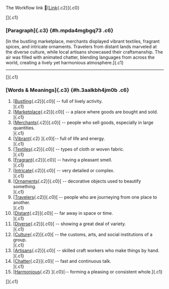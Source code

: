 The Workflow link
👏[[Link](https://www.google.com/url?q=http://www.google.com&sa=D&source=editors&ust=1761176247145508&usg=AOvVaw3zZTFIY5X_2zkHtk-C7DxF){.c2}]{.c0}

[]{.c1}

### [Paragraph]{.c3} {#h.mpda4mgbgq73 .c6}

[In the bustling marketplace, merchants displayed vibrant textiles,
fragrant spices, and intricate ornaments. Travelers from distant lands
marveled at the diverse culture, while local artisans showcased their
craftsmanship. The air was filled with animated chatter, blending
languages from across the world, creating a lively yet harmonious
atmosphere.]{.c1}

------------------------------------------------------------------------

[]{.c1}

### [Words & Meanings]{.c3} {#h.3aalkbh4jm0b .c6}

1.  [[Bustling](https://www.google.com/url?q=http://www.google.com&sa=D&source=editors&ust=1761176247146596&usg=AOvVaw3g1ju8ZXzGLhpE3mtPFa-q){.c2}]{.c0}[ --
    full of lively activity.\
    ]{.c1}
2.  [[Marketplace](https://www.google.com/url?q=http://www.google.com&sa=D&source=editors&ust=1761176247146827&usg=AOvVaw0xDNoRxLnIi9doYpir-9CR){.c2}]{.c0}[ --
    a place where goods are bought and sold.\
    ]{.c1}
3.  [[Merchants](https://www.google.com/url?q=http://www.google.com&sa=D&source=editors&ust=1761176247147096&usg=AOvVaw3lUH953xT1-Va8FnjbWez2){.c2}]{.c0}[ --
    people who sell goods, especially in large quantities.\
    ]{.c1}
4.  [[Vibrant](https://www.google.com/url?q=http://www.google.com&sa=D&source=editors&ust=1761176247147329&usg=AOvVaw0nZmyo6dPGIObfwqyXv21s){.c2}
    ]{.c0}[-- full of life and energy.\
    ]{.c1}
5.  [[Textiles](https://www.google.com/url?q=http://www.google.com&sa=D&source=editors&ust=1761176247147497&usg=AOvVaw1fLUtA5fRFsCnDaIgLBLKf){.c2}]{.c0}[ --
    types of cloth or woven fabric.\
    ]{.c1}
6.  [[Fragrant](https://www.google.com/url?q=http://www.google.com&sa=D&source=editors&ust=1761176247147684&usg=AOvVaw3RyDqBBWIiNN5GxYlaSm5d){.c2}]{.c0}[ --
    having a pleasant smell.\
    ]{.c1}
7.  [[Intricate](https://www.google.com/url?q=http://www.google.com&sa=D&source=editors&ust=1761176247147884&usg=AOvVaw1WVp5harDekmOc-MwPbP4y){.c2}]{.c0}[ --
    very detailed or complex.\
    ]{.c1}
8.  [[Ornaments](https://www.google.com/url?q=http://www.google.com&sa=D&source=editors&ust=1761176247148062&usg=AOvVaw2cCFKLjH2PyqDY_D_Bv7d_){.c2}]{.c0}[ --
    decorative objects used to beautify something.\
    ]{.c1}
9.  [[Travelers](https://www.google.com/url?q=http://www.google.com&sa=D&source=editors&ust=1761176247148274&usg=AOvVaw1J3rfJZ1BsQP_G8KnleTCE){.c2}]{.c0}[ --
    people who are journeying from one place to another.\
    ]{.c1}
10. [[Distant](https://www.google.com/url?q=http://www.google.com&sa=D&source=editors&ust=1761176247148485&usg=AOvVaw0iaozei4b7DI26rsWuGPs7){.c2}]{.c0}[ --
    far away in space or time.\
    ]{.c1}
11. [[Diverse](https://www.google.com/url?q=http://www.google.com&sa=D&source=editors&ust=1761176247148663&usg=AOvVaw0v1zK2d8G7ktGIC3BlPy7q){.c2}]{.c0}[ --
    showing a great deal of variety.\
    ]{.c1}
12. [[Culture](https://www.google.com/url?q=http://www.google.com&sa=D&source=editors&ust=1761176247148863&usg=AOvVaw18o5p_11OSyfEgXnqgjK05){.c2}]{.c0}[ --
    the customs, arts, and social institutions of a group.\
    ]{.c1}
13. [[Artisans](https://www.google.com/url?q=http://www.google.com&sa=D&source=editors&ust=1761176247149099&usg=AOvVaw0nYPtCl9DeSx-xArS8_f0Z){.c2}]{.c0}[ --
    skilled craft workers who make things by hand.\
    ]{.c1}
14. [[Chatter](https://www.google.com/url?q=http://www.google.com&sa=D&source=editors&ust=1761176247149328&usg=AOvVaw0p5rLM2t9heJEArlOfjp9a){.c2}]{.c0}[ --
    fast and continuous talk.\
    ]{.c1}
15. [[Harmonious](https://www.google.com/url?q=http://www.google.com&sa=D&source=editors&ust=1761176247149510&usg=AOvVaw0kHyglYEZy65Wh1skPoyuX){.c2}
    ]{.c0}[-- forming a pleasing or consistent whole.]{.c1}

[]{.c1}
